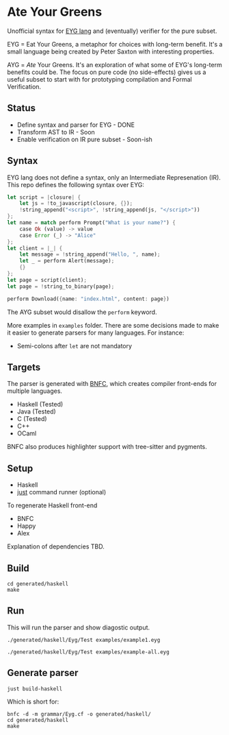 # Ate Your Greens

Unofficial syntax for [EYG lang](https://github.com/CrowdHailer/eyg-lang) and (eventually) verifier for the pure subset.

EYG = Eat Your Greens, a metaphor for choices with long-term benefit. It's a small language being created by Peter Saxton with interesting properties.

AYG = *Ate* Your Greens. It's an exploration of what some of EYG's long-term benefits could be. The focus on pure code (no side-effects) gives us a useful subset to start with for prototyping compilation and Formal Verification.

## Status

* Define syntax and parser for EYG - DONE
* Transform AST to IR - Soon
* Enable verification on IR pure subset - Soon-ish

## Syntax

EYG lang does not define a syntax, only an Intermediate Represenation (IR). This repo defines the following syntax over EYG: 

```rust
let script = |closure| {
    let js = !to_javascript(closure, {});
    !string_append("<script>", !string_append(js, "</script>"))
};
let name = match perform Prompt("What is your name?") {
    case Ok (value) -> value
    case Error (_) -> "Alice"
};
let client = |_| {
    let message = !string_append("Hello, ", name);
    let _ = perform Alert(message);
    {}
};
let page = script(client);
let page = !string_to_binary(page);

perform Download({name: "index.html", content: page})
```

The AYG subset would disallow the `perform` keyword.

More examples in `examples` folder. There are some decisions made to make it easier to generate parsers for many languages. For instance:

* Semi-colons after `let` are not mandatory

## Targets

The parser is generated with [BNFC](https://github.com/BNFC/bnfc), which creates compiler front-ends for multiple languages.

* Haskell (Tested)
* Java (Tested)
* C (Tested)
* C++
* OCaml

BNFC also produces highlighter support with tree-sitter and pygments.

## Setup

* Haskell
* [just](https://just.systems/) command runner (optional)

To regenerate Haskell front-end

* BNFC
* Happy
* Alex

Explanation of dependencies TBD.

## Build

```
cd generated/haskell
make
```

## Run

This will run the parser and show diagostic output.

```
./generated/haskell/Eyg/Test examples/example1.eyg 

./generated/haskell/Eyg/Test examples/example-all.eyg
```

## Generate parser

```
just build-haskell
```

Which is short for:

```
bnfc -d -m grammar/Eyg.cf -o generated/haskell/
cd generated/haskell
make
```
